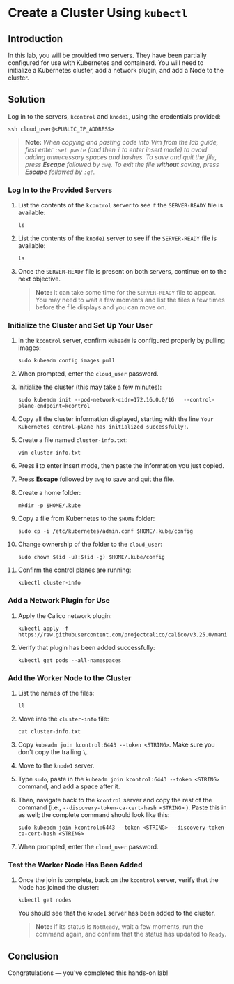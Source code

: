 # Create a Cluster Using `kubectl`
 
## Introduction
 
In this lab, you will be provided two servers. They have been partially configured for use with Kubernetes and containerd. You will need to initialize a Kubernetes cluster, add a network plugin, and add a Node to the cluster.
 
## Solution
 
Log in to the servers, `kcontrol` and `knode1`, using the credentials provided:

```
ssh cloud_user@<PUBLIC_IP_ADDRESS>
```

   > **Note:** *When copying and pasting code into Vim from the lab guide, first enter `:set paste` (and then `i` to enter insert mode) to avoid adding unnecessary spaces and hashes. To save and quit the file, press **Escape** followed by `:wq`. To exit the file **without** saving, press **Escape** followed by `:q!`.*
 
### Log In to the Provided Servers

 1. List the contents of the `kcontrol` server to see if the `SERVER-READY` file is available:

    ```
    ls
    ```

 1. List the contents of the `knode1` server to see if the `SERVER-READY` file is available:

    ```
    ls
    ```

 1. Once the `SERVER-READY` file is present on both servers, continue on to the next objective.

    >**Note:** It can take some time for the `SERVER-READY` file to appear. You may need to wait a few moments and list the files a few times before the file displays and you can move on.


### Initialize the Cluster and Set Up Your User

1. In the `kcontrol` server, confirm `kubeadm` is configured properly by pulling images:
   ```
   sudo kubeadm config images pull
   ```

1. When prompted, enter the `cloud_user` password.

1. Initialize the cluster (this may take a few minutes):
   ```
   sudo kubeadm init --pod-network-cidr=172.16.0.0/16   --control-plane-endpoint=kcontrol
   ```

1. Copy all the cluster information displayed, starting with the line `Your Kubernetes control-plane has initialized successfully!`.

1. Create a file named `cluster-info.txt`:
   ```
   vim cluster-info.txt
   ```

1. Press **i** to enter insert mode, then paste the information you just copied. 

1. Press **Escape** followed by `:wq` to save and quit the file.

1. Create a home folder:
   ```
   mkdir -p $HOME/.kube
   ```

1. Copy a file from Kubernetes to the `$HOME` folder:
   ```
   sudo cp -i /etc/kubernetes/admin.conf $HOME/.kube/config
   ```

1. Change ownership of the folder to the `cloud_user`:
   ```
   sudo chown $(id -u):$(id -g) $HOME/.kube/config
   ```

1. Confirm the control planes are running:
   ```
   kubectl cluster-info
   ```

### Add a Network Plugin for Use

1. Apply the Calico network plugin:
   ```
   kubectl apply -f https://raw.githubusercontent.com/projectcalico/calico/v3.25.0/manifests/calico.yaml
   ```

1. Verify that plugin has been added successfully:
   ```
   kubectl get pods --all-namespaces
   ```


### Add the Worker Node to the Cluster

1. List the names of the files:
   ```
   ll
   ```

1. Move into the `cluster-info` file:
   ```
   cat cluster-info.txt
   ```

1. Copy `kubeadm join kcontrol:6443 --token <STRING>`. Make sure you don't copy the trailing `\`.

1. Move to the `knode1` server.

1. Type `sudo`, paste in the `kubeadm join kcontrol:6443 --token <STRING>` command, and add a space after it. 

1. Then, navigate back to the `kcontrol` server and copy the rest of the command (i.e., `--discovery-token-ca-cert-hash <STRING>` ). Paste this in as well; the complete command should look like this:
   ```
   sudo kubeadm join kcontrol:6443 --token <STRING> --discovery-token-ca-cert-hash <STRING>
   ```

1. When prompted, enter the `cloud_user` password.

### Test the Worker Node Has Been Added

 1. Once the join is complete, back on the `kcontrol` server, verify that the Node has joined the cluster:

    ```
    kubectl get nodes
    ```

    You should see that the `knode1` server has been added to the cluster. 
    
    >**Note:** If its status is `NotReady`, wait a few moments, run the command again, and confirm that the status has updated to `Ready`.

## Conclusion
 
Congratulations — you've completed this hands-on lab!
